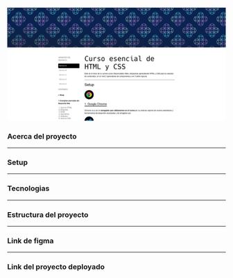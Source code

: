 ![](https://github.com/LimbergVillcaCoraite/projectWeb/blob/9415416cf13c09fa2e42e758f44bba1b61fd5db7/index.html.png)
### Acerca del proyecto

---
### Setup

---
### Tecnologias

---
### Estructura del proyecto

---
### Link de figma

---
### Link del proyecto deployado
